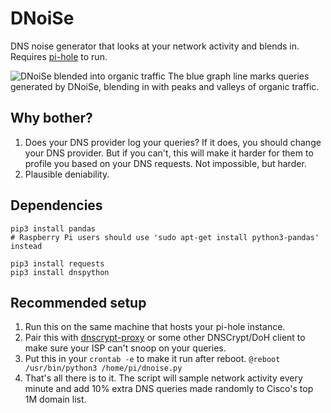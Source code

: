 # DNoiSe
DNS noise generator that looks at your network activity and blends in. Requires [pi-hole](https://pi-hole.net) to run.

![DNoiSe blended into organic traffic](https://github.com/jankais3r/DNoiSe/blob/master/traffic.png)
The blue graph line marks queries generated by DNoiSe, blending in with peaks and valleys of organic traffic.


## Why bother?
1. Does your DNS provider log your queries? If it does, you should change your DNS provider. But if you can't, this will make it harder for them to profile you based on your DNS requests. Not impossible, but harder.
2. Plausible deniability.

## Dependencies
```
pip3 install pandas
# Raspberry Pi users should use 'sudo apt-get install python3-pandas' instead

pip3 install requests
pip3 install dnspython
```

## Recommended setup
1. Run this on the same machine that hosts your pi-hole instance.
2. Pair this with [dnscrypt-proxy](https://github.com/jedisct1/dnscrypt-proxy) or some other DNSCrypt/DoH client to make sure your ISP can't snoop on your queries.
3. Put this in your `crontab -e` to make it run after reboot.
`@reboot /usr/bin/python3 /home/pi/dnoise.py`
4. That's all there is to it. The script will sample network activity every minute and add 10% extra DNS queries made randomly to Cisco's top 1M domain list.
